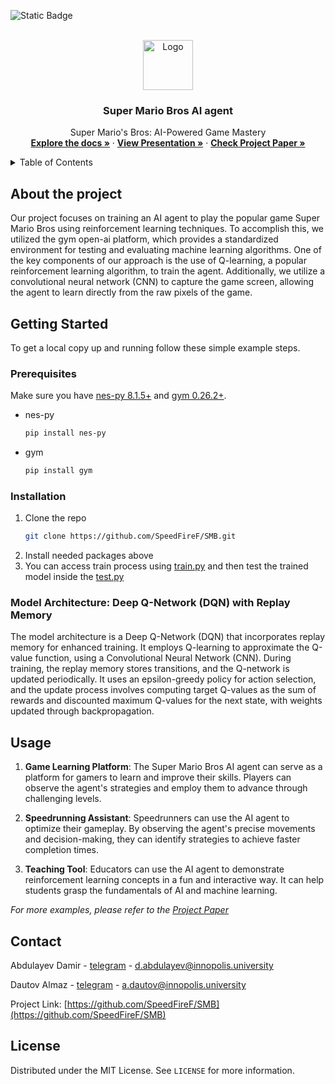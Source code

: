 ![Static Badge](https://img.shields.io/badge/LICENSE-MIT-green?link=https%3A%2F%2Fgithub.com%2FSpeedFireF%2FSMB%2Fblob%2Fmain%2FLICENSE)

<!-- PROJECT LOGO -->
<br />
<div align="center">
  <a href="https://github.com/othneildrew/Best-README-Template">
    <img src="https://cdn-icons-png.flaticon.com/512/550/550507.png" alt="Logo" width="80" height="80">
  </a>

  <h3 align="center">Super Mario Bros AI agent</h3>

  <p align="center">
    Super Mario's Bros: AI-Powered Game Mastery
    <br />
    <a href="https://github.com/SpeedFireF/SMB"><strong>Explore the docs »</strong></a>
     ·
    <a href="https://docs.google.com/presentation/d/15U_vOCyh78EYBQvJfUNhZv5bmPlUOVv3yguzTn1xpCE/edit#slide=id.gace710277d_0_491"><strong>View Presentation »</strong></a>
     ·
    <a href="https://drive.google.com/file/d/1C3u76hoq-7fqbN1T6aOajf9SB4nmE7sR/view?usp=sharing"><strong>Check Project Paper »</strong></a>
    <br />
  </p>
  </p>
</div>

<!-- TABLE OF CONTENTS -->
<details>
  <summary>Table of Contents</summary>
  <ol>
    <li>
      <a href="#about-the-project">About The Project</a>
    </li>
    <li>
      <a href="#getting-started">Getting Started</a>
      <ul>
        <li><a href="#prerequisites">Prerequisites</a></li>
        <li><a href="#installation">Installation</a></li>
      </ul>
    </li>
    <li><a href="#model-architecture">Model Architecture</a></li>
    <li><a href="#usage">Usage</a></li>
    <li><a href="#contact">Contact</a></li>
     <li><a href="#license">License</a></li>
  </ol>
</details>

## About the project

Our project focuses on training an AI agent to play the popular game Super Mario Bros using reinforcement learning techniques. 
To accomplish this, we utilized the gym open-ai platform, which provides a standardized environment for testing and evaluating machine learning algorithms. One of the key components of our approach is the use of Q-learning, a popular reinforcement learning algorithm, to train the agent. Additionally, we utilize a convolutional neural network (CNN) to capture the game screen, allowing the agent to learn directly from the raw pixels of the game.

<!-- GETTING STARTED -->
## Getting Started

To get a local copy up and running follow these simple example steps.

### Prerequisites

Make sure you have [nes-py 8.1.5+](https://pypi.org/project/nes-py/) and [gym 0.26.2+](https://pypi.org/project/gym/#history).
* nes-py
  ```sh
  pip install nes-py
  ```
* gym
  ```sh
  pip install gym
  ```
### Installation

1. Clone the repo
   ```sh
   git clone https://github.com/SpeedFireF/SMB.git
   ```
2. Install needed packages above
3. You can access train process using [train.py](https://github.com/SpeedFireF/SMB/blob/main/train.py) and then test the trained model inside the [test.py](https://github.com/SpeedFireF/SMB/blob/main/test.py)

### Model Architecture: Deep Q-Network (DQN) with Replay Memory
The model architecture is a Deep Q-Network (DQN) that incorporates replay memory for enhanced training. It employs Q-learning to approximate the Q-value function, using a Convolutional Neural Network (CNN). During training, the replay memory stores transitions, and the Q-network is updated periodically. It uses an epsilon-greedy policy for action selection, and the update process involves computing target Q-values as the sum of rewards and discounted maximum Q-values for the next state, with weights updated through backpropagation.

<!-- USAGE EXAMPLES -->
## Usage

1. **Game Learning Platform**: The Super Mario Bros AI agent can serve as a platform for gamers to learn and improve their skills. Players can observe the agent's strategies and employ them to advance through challenging levels.

2. **Speedrunning Assistant**: Speedrunners can use the AI agent to optimize their gameplay. By observing the agent's precise movements and decision-making, they can identify strategies to achieve faster completion times.

3. **Teaching Tool**: Educators can use the AI agent to demonstrate reinforcement learning concepts in a fun and interactive way. It can help students grasp the fundamentals of AI and machine learning.

_For more examples, please refer to the [Project Paper](https://drive.google.com/file/d/1C3u76hoq-7fqbN1T6aOajf9SB4nmE7sR/view?usp=sharing)_

<!-- CONTACT -->
## Contact

Abdulayev Damir - [telegram](https://t.me/SpeedFireF) - d.abdulayev@innopolis.university

Dautov Almaz - [telegram](https://t.me/hir0t) - a.dautov@innopolis.university

Project Link: [https://github.com/SpeedFireF/SMB](https://github.com/SpeedFireF/SMB)

<!-- LICENSE -->
## License
Distributed under the MIT License. See `LICENSE` for more information.
